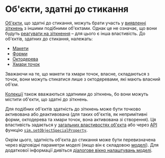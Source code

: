 # Об'єкти, здатні до стикання

[Об'єкти](<Scene objects.md>), що здатні до стикання, можуть брати участь у [виявленні зіткнень](https://www.coppeliarobotics.com/helpFiles/en/collisionDetection.htm) з іншими подібними об'єктами. Однак це не означає, що вони будуть [реагувати на зіткнення](https://www.coppeliarobotics.com/helpFiles/en/designingDynamicSimulations.htm#staticAndRespondable) – для цього є інша властивість. До об'єктів, здатних до стикання, належать:

- [Макети](https://www.coppeliarobotics.com/helpFiles/en/dummies.htm)
- [Форми](https://www.coppeliarobotics.com/helpFiles/en/shapes.htm)
- [Октодерева](https://www.coppeliarobotics.com/helpFiles/en/octrees.htm)
- [Хмари точок](https://www.coppeliarobotics.com/helpFiles/en/pointClouds.htm)

Зважаючи на те, що макети та хмари точок, власне, складаються з точок, вони можуть стикатися лише з октодеревами, які мають власний об'єм.

[Колекції](../Collections.md) також вважаються здатними до зіткнень, бо вони можуть містити об'єкти, що здатні до зіткнень.

Для подібних об'єктів здатність до зіткнень може бути точково активована або деактивована (для таких об'єктів, як непримітивні форми, октодерева та хмари точок, вона активована зі створення). Ця властивість задається у [загальних властивостях об'єкта](<Properties/Object common properties.md>) або через [API](https://www.coppeliarobotics.com/helpFiles/en/apiFunctions.htm) функцію [`sim.setObjectSpecialProperty`](https://www.coppeliarobotics.com/helpFiles/en/regularApi/simSetObjectSpecialProperty.htm).

Окрім цього, здатність об'єкта до стикання може бути перевизначена через відповідні параметри моделі (якщо він є складовою [моделі](<../../Scenes and models/Models.md>)). Для додаткової інформації дивіться [діалогове вікно налаштувань моделі](<../../Scenes and models/Models/Model dialog.md>).
